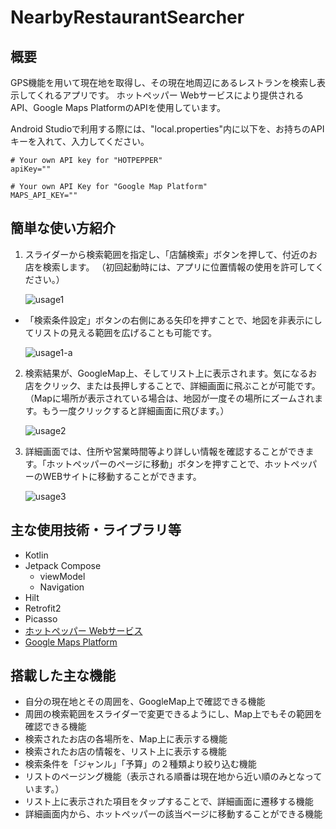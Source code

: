# NearbyRestaurantSearcher

## 概要
GPS機能を用いて現在地を取得し、その現在地周辺にあるレストランを検索し表示してくれるアプリです。
ホットペッパー Webサービスにより提供されるAPI、Google Maps PlatformのAPIを使用しています。

Android Studioで利用する際には、"local.properties"内に以下を、お持ちのAPIキーを入れて、入力してください。
```
# Your own API key for "HOTPEPPER"
apiKey=""

# Your own API Key for "Google Map Platform"
MAPS_API_KEY=""
```

## 簡単な使い方紹介

1. スライダーから検索範囲を指定し、「店舗検索」ボタンを押して、付近のお店を検索します。
（初回起動時には、アプリに位置情報の使用を許可してください。）

   ![usage1](https://github.com/YuOyama12/NearbyRestaurantSearcher/assets/94959504/d8a7f06a-4bc4-442f-96f3-037196720ca1)
- 「検索条件設定」ボタンの右側にある矢印を押すことで、地図を非表示にしてリストの見える範囲を広げることも可能です。

   ![usage1-a](https://github.com/YuOyama12/NearbyRestaurantSearcher/assets/94959504/588cbc27-906b-4523-9c59-78acb6ffa44b)

2. 検索結果が、GoogleMap上、そしてリスト上に表示されます。気になるお店をクリック、または長押しすることで、詳細画面に飛ぶことが可能です。
（Mapに場所が表示されている場合は、地図が一度その場所にズームされます。もう一度クリックすると詳細画面に飛びます。）

   ![usage2](https://github.com/YuOyama12/NearbyRestaurantSearcher/assets/94959504/7ab8d8c7-1875-4a52-aced-eeee6100cd24)

3. 詳細画面では、住所や営業時間等より詳しい情報を確認することができます。「ホットペッパーのページに移動」ボタンを押すことで、ホットペッパーのWEBサイトに移動することができます。

   ![usage3](https://github.com/YuOyama12/NearbyRestaurantSearcher/assets/94959504/e4a8e12b-c5c3-4b4e-a656-be27df98cbb8)

## 主な使用技術・ライブラリ等
- Kotlin
- Jetpack Compose
    - viewModel
    - Navigation
- Hilt
- Retrofit2
- Picasso
- [ホットペッパー Webサービス](http://webservice.recruit.co.jp/)
- [Google Maps Platform](https://mapsplatform.google.com/?hl=ja&_gl=1*2kx61n*_ga*MTQyMTQxNzY1Mi4xNjg3NTY4NDY2*_ga_NRWSTWS78N*MTY4NzU2ODQ2Ni4xLjEuMTY4NzU2OTY0MC4wLjAuMA..)

## 搭載した主な機能
- 自分の現在地とその周囲を、GoogleMap上で確認できる機能
- 周囲の検索範囲をスライダーで変更できるようにし、Map上でもその範囲を確認できる機能
- 検索されたお店の各場所を、Map上に表示する機能
- 検索されたお店の情報を、リスト上に表示する機能
- 検索条件を「ジャンル」「予算」の２種類より絞り込む機能
- リストのページング機能（表示される順番は現在地から近い順のみとなっています。）
- リスト上に表示された項目をタップすることで、詳細画面に遷移する機能
- 詳細画面内から、ホットペッパーの該当ページに移動することができる機能